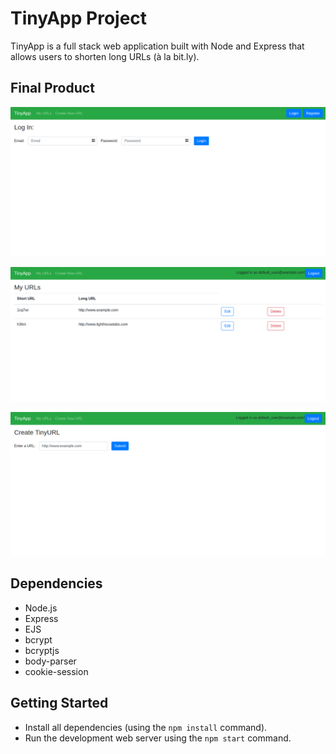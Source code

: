 # TinyApp Project

TinyApp is a full stack web application built with Node and Express that allows users to shorten long URLs (à la bit.ly).

## Final Product

!["Screenshot of the Login page"](https://github.com/Reflekshn/tinyapp/blob/main/docs/login-page.png?raw=true)

!["Screenshot of the URLs page"](https://github.com/Reflekshn/tinyapp/blob/main/docs/urls-page.png?raw=true)

!["Screenshot of the Create a new short URL page"](https://github.com/Reflekshn/tinyapp/blob/main/docs/create-new-short-url-page.png?raw=true)

## Dependencies

- Node.js
- Express
- EJS
- bcrypt
- bcryptjs
- body-parser
- cookie-session

## Getting Started

- Install all dependencies (using the `npm install` command).
- Run the development web server using the `npm start` command.
